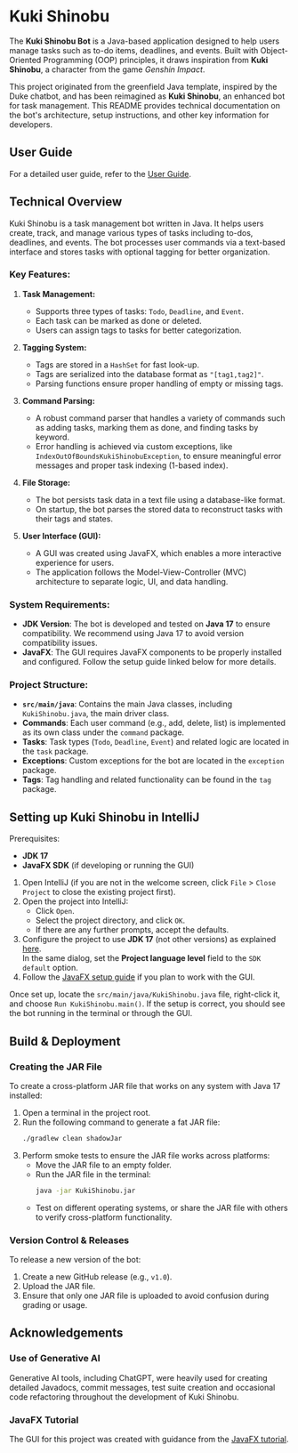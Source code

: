 # Kuki Shinobu
The **Kuki Shinobu Bot** is a Java-based application designed to help users manage tasks such as to-do items, deadlines, and events. Built with Object-Oriented Programming (OOP) principles, it draws inspiration from **Kuki Shinobu**, a character from the game *Genshin Impact*.

This project originated from the greenfield Java template, inspired by the Duke chatbot, and has been reimagined as **Kuki Shinobu**, an enhanced bot for task management. This README provides technical documentation on the bot's architecture, setup instructions, and other key information for developers.

## User Guide
For a detailed user guide, refer to the [User Guide](https://apollo-tan.github.io/ip/).

## Technical Overview
Kuki Shinobu is a task management bot written in Java. It helps users create, track, and manage various types of tasks including to-dos, deadlines, and events. The bot processes user commands via a text-based interface and stores tasks with optional tagging for better organization.

### Key Features:
1. **Task Management:**
   - Supports three types of tasks: `Todo`, `Deadline`, and `Event`.
   - Each task can be marked as done or deleted.
   - Users can assign tags to tasks for better categorization.

2. **Tagging System:**
   - Tags are stored in a `HashSet` for fast look-up.
   - Tags are serialized into the database format as `"[tag1,tag2]"`.
   - Parsing functions ensure proper handling of empty or missing tags.

3. **Command Parsing:**
   - A robust command parser that handles a variety of commands such as adding tasks, marking them as done, and finding tasks by keyword.
   - Error handling is achieved via custom exceptions, like `IndexOutOfBoundsKukiShinobuException`, to ensure meaningful error messages and proper task indexing (1-based index).

4. **File Storage:**
   - The bot persists task data in a text file using a database-like format.
   - On startup, the bot parses the stored data to reconstruct tasks with their tags and states.

5. **User Interface (GUI):**
   - A GUI was created using JavaFX, which enables a more interactive experience for users.
   - The application follows the Model-View-Controller (MVC) architecture to separate logic, UI, and data handling.

### System Requirements:
- **JDK Version**: The bot is developed and tested on **Java 17** to ensure compatibility. We recommend using Java 17 to avoid version compatibility issues.
- **JavaFX**: The GUI requires JavaFX components to be properly installed and configured. Follow the setup guide linked below for more details.

### Project Structure:
- **`src/main/java`**: Contains the main Java classes, including `KukiShinobu.java`, the main driver class.
- **Commands**: Each user command (e.g., add, delete, list) is implemented as its own class under the `command` package.
- **Tasks**: Task types (`Todo`, `Deadline`, `Event`) and related logic are located in the `task` package.
- **Exceptions**: Custom exceptions for the bot are located in the `exception` package.
- **Tags**: Tag handling and related functionality can be found in the `tag` package.

## Setting up Kuki Shinobu in IntelliJ

Prerequisites:
- **JDK 17**
- **JavaFX SDK** (if developing or running the GUI)

1. Open IntelliJ (if you are not in the welcome screen, click `File` > `Close Project` to close the existing project first).
2. Open the project into IntelliJ:
   - Click `Open`.
   - Select the project directory, and click `OK`.
   - If there are any further prompts, accept the defaults.
3. Configure the project to use **JDK 17** (not other versions) as explained [here](https://www.jetbrains.com/help/idea/sdk.html#set-up-jdk).<br>
   In the same dialog, set the **Project language level** field to the `SDK default` option.
4. Follow the [JavaFX setup guide](https://se-education.org/guides/tutorials/javaFx.html) if you plan to work with the GUI.

Once set up, locate the `src/main/java/KukiShinobu.java` file, right-click it, and choose `Run KukiShinobu.main()`. If the setup is correct, you should see the bot running in the terminal or through the GUI.

## Build & Deployment

### Creating the JAR File

To create a cross-platform JAR file that works on any system with Java 17 installed:

1. Open a terminal in the project root.
2. Run the following command to generate a fat JAR file:
   ```bash
   ./gradlew clean shadowJar
   ```
3. Perform smoke tests to ensure the JAR file works across platforms:
   - Move the JAR file to an empty folder.
   - Run the JAR file in the terminal:
     ```bash
     java -jar KukiShinobu.jar
     ```
   - Test on different operating systems, or share the JAR file with others to verify cross-platform functionality.

### Version Control & Releases

To release a new version of the bot:

1. Create a new GitHub release (e.g., `v1.0`).
2. Upload the JAR file.
3. Ensure that only one JAR file is uploaded to avoid confusion during grading or usage.

## Acknowledgements

### Use of Generative AI
Generative AI tools, including ChatGPT, were heavily used for creating detailed Javadocs, commit messages, test suite creation and occasional code refactoring throughout the development of Kuki Shinobu.

### JavaFX Tutorial
The GUI for this project was created with guidance from the [JavaFX tutorial](https://se-education.org/guides/tutorials/javaFx.html).
